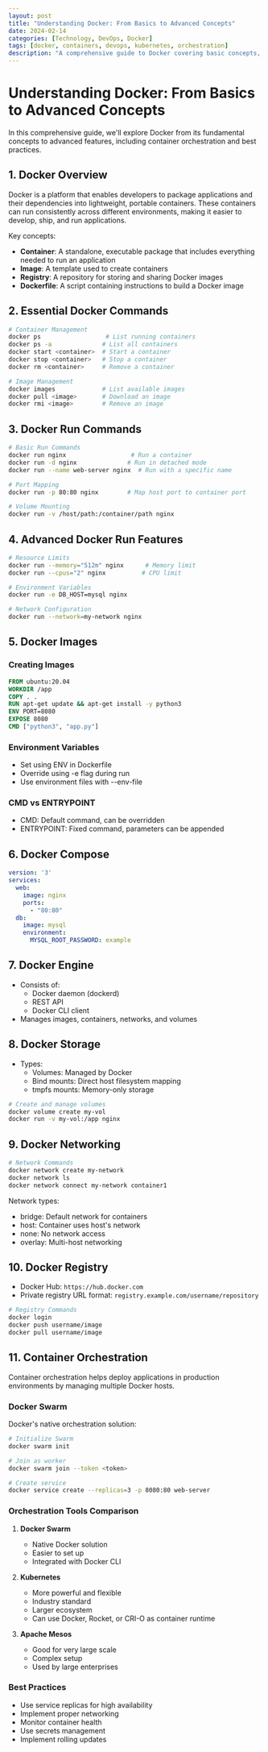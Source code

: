 ```yaml
---
layout: post
title: "Understanding Docker: From Basics to Advanced Concepts"
date: 2024-02-14
categories: [Technology, DevOps, Docker]
tags: [docker, containers, devops, kubernetes, orchestration]
description: "A comprehensive guide to Docker covering basic concepts, commands, orchestration, and best practices for containerization."
---
```


# Understanding Docker: From Basics to Advanced Concepts

In this comprehensive guide, we'll explore Docker from its fundamental concepts to advanced features, including container orchestration and best practices.

## 1. Docker Overview

Docker is a platform that enables developers to package applications and their dependencies into lightweight, portable containers. These containers can run consistently across different environments, making it easier to develop, ship, and run applications.

Key concepts:
- **Container**: A standalone, executable package that includes everything needed to run an application
- **Image**: A template used to create containers
- **Registry**: A repository for storing and sharing Docker images
- **Dockerfile**: A script containing instructions to build a Docker image

## 2. Essential Docker Commands

```bash
# Container Management
docker ps                  # List running containers
docker ps -a              # List all containers
docker start <container>  # Start a container
docker stop <container>   # Stop a container
docker rm <container>     # Remove a container

# Image Management
docker images             # List available images
docker pull <image>       # Download an image
docker rmi <image>        # Remove an image
```

## 3. Docker Run Commands

```bash
# Basic Run Commands
docker run nginx                  # Run a container
docker run -d nginx              # Run in detached mode
docker run --name web-server nginx  # Run with a specific name

# Port Mapping
docker run -p 80:80 nginx        # Map host port to container port

# Volume Mounting
docker run -v /host/path:/container/path nginx
```

## 4. Advanced Docker Run Features

```bash
# Resource Limits
docker run --memory="512m" nginx      # Memory limit
docker run --cpus="2" nginx          # CPU limit

# Environment Variables
docker run -e DB_HOST=mysql nginx

# Network Configuration
docker run --network=my-network nginx
```

## 5. Docker Images

### Creating Images

```dockerfile
FROM ubuntu:20.04
WORKDIR /app
COPY . .
RUN apt-get update && apt-get install -y python3
ENV PORT=8080
EXPOSE 8080
CMD ["python3", "app.py"]
```

### Environment Variables
- Set using ENV in Dockerfile
- Override using -e flag during run
- Use environment files with --env-file

### CMD vs ENTRYPOINT
- CMD: Default command, can be overridden
- ENTRYPOINT: Fixed command, parameters can be appended

## 6. Docker Compose

```yaml
version: '3'
services:
  web:
    image: nginx
    ports:
      - "80:80"
  db:
    image: mysql
    environment:
      MYSQL_ROOT_PASSWORD: example
```

## 7. Docker Engine

- Consists of:
  - Docker daemon (dockerd)
  - REST API
  - Docker CLI client
- Manages images, containers, networks, and volumes

## 8. Docker Storage

- Types:
  - Volumes: Managed by Docker
  - Bind mounts: Direct host filesystem mapping
  - tmpfs mounts: Memory-only storage

```bash
# Create and manage volumes
docker volume create my-vol
docker run -v my-vol:/app nginx
```

## 9. Docker Networking

```bash
# Network Commands
docker network create my-network
docker network ls
docker network connect my-network container1
```

Network types:
- bridge: Default network for containers
- host: Container uses host's network
- none: No network access
- overlay: Multi-host networking

## 10. Docker Registry

- Docker Hub: `https://hub.docker.com`
- Private registry URL format: `registry.example.com/username/repository`

```bash
# Registry Commands
docker login
docker push username/image
docker pull username/image
```

## 11. Container Orchestration

Container orchestration helps deploy applications in production environments by managing multiple Docker hosts.

### Docker Swarm

Docker's native orchestration solution:

```bash
# Initialize Swarm
docker swarm init

# Join as worker
docker swarm join --token <token>

# Create service
docker service create --replicas=3 -p 8080:80 web-server
```

### Orchestration Tools Comparison

1. **Docker Swarm**
   - Native Docker solution
   - Easier to set up
   - Integrated with Docker CLI

2. **Kubernetes**
   - More powerful and flexible
   - Industry standard
   - Larger ecosystem
   - Can use Docker, Rocket, or CRI-O as container runtime

3. **Apache Mesos**
   - Good for very large scale
   - Complex setup
   - Used by large enterprises

### Best Practices
- Use service replicas for high availability
- Implement proper networking
- Monitor container health
- Use secrets management
- Implement rolling updates
